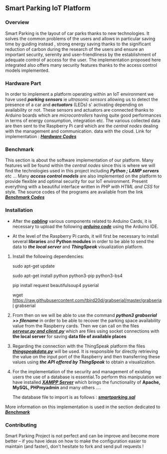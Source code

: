 ## Smart Parking IoT Platform

### Overview

Smart Parking is the layout of car parks thanks to new technologies. It solves the common problems of the users and allows in particular saving time by guiding instead , strong energy saving thanks to the significant reduction of carbon during the research of the users and ensure an important security, serenity and user-friendliness by the establishment of adequate control of access for the user.
The implementation proposed here integrated also offers many security features thanks to the access control models implemented.

### Hardware Part

In order to implement a platform operating within an IoT environment we have used **_parking sensors_** ie _ultrasonic sensors_ allowing us to detect the presence of a car and **_actuators_** (LEDs) s' activating depending on availability or not. These sensors and actuators are connected thanks to Arduino boards which are _microcontrollers_ having quite good performances in terms of energy consumption, integration etc.
The various collected data are then sent to the Raspberry Pi card which are the _central nodes_ dealing with the management and communication.
data with the cloud. Link for implementation : [**_Hardware Codes_**](https://github.com/AbdramCoulby/PerBAC/tree/master/hardware)

### Benchmark

This section is about the software implementation of our platform. Many features will be found within the _central nodes_ since this is where we will find the technologies used in this project including **_Python ; LAMP servers_** etc ...
Many **_access control models_** are also implemented on the platform to provide flexible and optimal security for our IoT environment.
Present everything with a beautiful interface written in _PHP with HTML and CSS_ for style.
The source codes of the programs are available from the link [**_Benchmark Codes_**](https://github.com/AbdramCoulby/PerBAC/tree/master/benchmark)

### Installation

- After the [**_cabling_**](https://github.com/AbdramCoulby/PerBAC/blob/master/hardware/schema-montage-cap-ultrason_bb.jpg) various components related to Arduino Cards, it is necessary to upload the following [**_arduino code_**](https://github.com/AbdramCoulby/PerBAC/tree/master/hardware/arduino) using the Arduino IDE.

- At the level of the Raspberry Pi cards, it will first be necessary to install several **libraries** and **Python modules** in order to be able to send the data to **_the local server_** and **_ThingSpeak_** visualization platform.

1. Install the following dependencies:

   sudo apt-get update

   sudo apt-get install python python3-pip python3-bs4

   pip install request beautifulsoup4 pyserial

   wget <https://raw.githubusercontent.com/tbird20d/grabserial/master/grabserial> grabserial

2. From then on we will be able to use the command **_python3 grabserial >> filename_** in order to be able to recover the parking space availability value from the Raspberry cards.
   Then we can call on the files [**_serveur.py and client.py_**](https://github.com/AbdramCoulby/PerBAC/tree/master/hardware/raspberry%20pi) which are files using socket connections with **the local server** for saving **data file of available places**

3. Regarding the connection with the ThingSpeak platform the files [**_thingspeakdata.py_**](https://github.com/AbdramCoulby/PerBAC/tree/master/hardware/raspberry%20pi) will be used. It is responsible for directly retrieving the value on the input port of the Raspberry and then transferring these values ​​using **_the API offered by ThingSpeak_** to obtain a visualization.

4. For the implementation of the security and management of existing users the use of a database is essential.To perform this manipulation we have installed [**_XAMPP Server_**](https://www.apachefriends.org/en/index.html) which brings the functionality of **Apache, MySQL, PHPmyadmin** and many others ....

   The database file to import is as follows : [**_smartparking.sql_**](https://github.com/AbdramCoulby/PerBAC/blob/master/benchmark/php/smartparking.sql.zip)

More information on this implementation is used in the section dedicated to [**_Benchmark_**](https://github.com/AbdramCoulby/PerBAC/tree/master/benchmark)

### Contributing

Smart Parking Project is not perfect and can be improve and become more better – if you have ideas on how to make the configuration easier to maintain (and faster), don't hesitate to fork and send pull requests !
